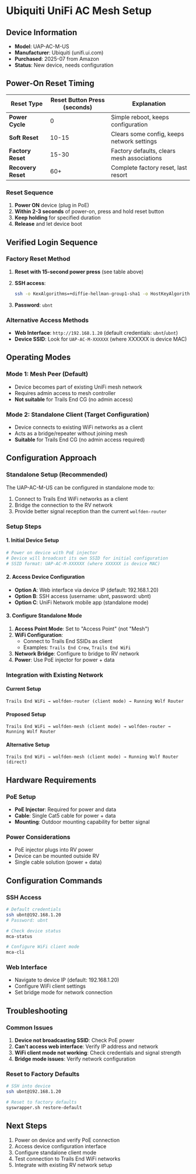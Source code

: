 # Ubiquiti UniFi AC Mesh Setup

## Device Information

- **Model**: UAP-AC-M-US
- **Manufacturer**: Ubiquiti (unifi.ui.com)
- **Purchased**: 2025-07 from Amazon
- **Status**: New device, needs configuration

## Power-On Reset Timing

| Reset Type | Reset Button Press (seconds) | Explanation |
|------------|------------------------------|-------------|
| **Power Cycle** | 0 | Simple reboot, keeps configuration |
| **Soft Reset** | 10-15 | Clears some config, keeps network settings |
| **Factory Reset** | 15-30 | Factory defaults, clears mesh associations |
| **Recovery Reset** | 60+ | Complete factory reset, last resort |

### Reset Sequence

1. **Power ON** device (plug in PoE)
2. **Within 2-3 seconds** of power-on, press and hold reset button
3. **Keep holding** for specified duration
4. **Release** and let device boot

## Verified Login Sequence

### Factory Reset Method

1. **Reset with 15-second power press** (see table above)
2. **SSH access**:

   ```bash
   ssh -o KexAlgorithms=+diffie-hellman-group1-sha1 -o HostKeyAlgorithms=+ssh-rsa ubnt@192.168.1.20
   ```

3. **Password**: `ubnt`

### Alternative Access Methods

- **Web Interface**: `http://192.168.1.20` (default credentials: `ubnt`/`ubnt`)
- **Device SSID**: Look for `UAP-AC-M-XXXXXX` (where XXXXXX is device MAC)

## Operating Modes

### Mode 1: Mesh Peer (Default)

- Device becomes part of existing UniFi mesh network
- Requires admin access to mesh controller
- **Not suitable** for Trails End CG (no admin access)

### Mode 2: Standalone Client (Target Configuration)

- Device connects to existing WiFi networks as a client
- Acts as a bridge/repeater without joining mesh
- **Suitable** for Trails End CG (no admin access required)

## Configuration Approach

### Standalone Setup (Recommended)

The UAP-AC-M-US can be configured in standalone mode to:

1. Connect to Trails End WiFi networks as a client
2. Bridge the connection to the RV network
3. Provide better signal reception than the current `wolfden-router`

### Setup Steps

#### 1. Initial Device Setup

```bash
# Power on device with PoE injector
# Device will broadcast its own SSID for initial configuration
# SSID format: UAP-AC-M-XXXXXX (where XXXXXX is device MAC)
```

#### 2. Access Device Configuration

- **Option A**: Web interface via device IP (default: 192.168.1.20)
- **Option B**: SSH access (username: ubnt, password: ubnt)
- **Option C**: UniFi Network mobile app (standalone mode)

#### 3. Configure Standalone Mode

1. **Access Point Mode**: Set to "Access Point" (not "Mesh")
2. **WiFi Configuration**:
   - Connect to Trails End SSIDs as client
   - Examples: `Trails End Crew`, `Trails End WiFi`
3. **Network Bridge**: Configure to bridge to RV network
4. **Power**: Use PoE injector for power + data

### Integration with Existing Network

#### Current Setup

```text
Trails End WiFi → wolfden-router (client mode) → Running Wolf Router
```

#### Proposed Setup

```text
Trails End WiFi → wolfden-mesh (client mode) → wolfden-router → Running Wolf Router
```

#### Alternative Setup

```text
Trails End WiFi → wolfden-mesh (client mode) → Running Wolf Router (direct)
```

## Hardware Requirements

### PoE Setup

- **PoE Injector**: Required for power and data
- **Cable**: Single Cat5 cable for power + data
- **Mounting**: Outdoor mounting capability for better signal

### Power Considerations

- PoE injector plugs into RV power
- Device can be mounted outside RV
- Single cable solution (power + data)

## Configuration Commands

### SSH Access

```bash
# Default credentials
ssh ubnt@192.168.1.20
# Password: ubnt

# Check device status
mca-status

# Configure WiFi client mode
mca-cli
```

### Web Interface

- Navigate to device IP (default: 192.168.1.20)
- Configure WiFi client settings
- Set bridge mode for network connection

## Troubleshooting

### Common Issues

1. **Device not broadcasting SSID**: Check PoE power
2. **Can't access web interface**: Verify IP address and network
3. **WiFi client mode not working**: Check credentials and signal strength
4. **Bridge mode issues**: Verify network configuration

### Reset to Factory Defaults

```bash
# SSH into device
ssh ubnt@192.168.1.20

# Reset to factory defaults
syswrapper.sh restore-default
```

## Next Steps

1. Power on device and verify PoE connection
2. Access device configuration interface
3. Configure standalone client mode
4. Test connection to Trails End WiFi networks
5. Integrate with existing RV network setup
